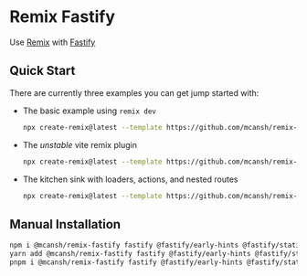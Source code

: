 # Remix Fastify

Use [Remix](https://remix.run) with [Fastify](http://fastify.io)

## Quick Start

There are currently three examples you can get jump started with:

- The basic example using `remix dev`
  ```sh
  npx create-remix@latest --template https://github.com/mcansh/remix-fastify/tree/main/examples/basic
  ```
- The *unstable* vite remix plugin
  ```sh
  npx create-remix@latest --template https://github.com/mcansh/remix-fastify/tree/main/examples/unstable-vite
  ```
- The kitchen sink with loaders, actions, and nested routes
  ```sh
  npx create-remix@latest --template https://github.com/mcansh/remix-fastify/tree/main/examples/playground
  ```

## Manual Installation

```sh
npm i @mcansh/remix-fastify fastify @fastify/early-hints @fastify/static
yarn add @mcansh/remix-fastify fastify @fastify/early-hints @fastify/static
pnpm i @mcansh/remix-fastify fastify @fastify/early-hints @fastify/static
```
